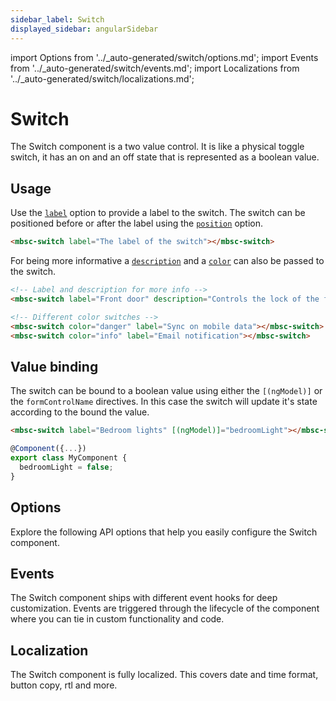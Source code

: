 ```yaml
---
sidebar_label: Switch
displayed_sidebar: angularSidebar
---
```


import Options from '../\_auto-generated/switch/options.md';
import Events from '../\_auto-generated/switch/events.md';
import Localizations from '../\_auto-generated/switch/localizations.md';

# Switch

The Switch component is a two value control. It is like a physical toggle switch, it has an on and an off state that is represented as a boolean value.

## Usage

Use the [`label`](#opt-label) option to provide a label to the switch.
The switch can be positioned before or after the label using the [`position`](#opt-position) option.

```html
<mbsc-switch label="The label of the switch"></mbsc-switch>
```

For being more informative a [`description`](#opt-description) and a [`color`](#opt-color) can also be passed to the switch.

```html
<!-- Label and description for more info -->
<mbsc-switch label="Front door" description="Controls the lock of the front door." [(ngModel)]="myFrontLock"></mbsc-switch>

<!-- Different color switches -->
<mbsc-switch color="danger" label="Sync on mobile data"></mbsc-switch>
<mbsc-switch color="info" label="Email notification"></mbsc-switch>
```
## Value binding

The switch can be bound to a boolean value using either the `[(ngModel)]` or the `formControlName` directives. In this case the switch will update it's state according to the bound the value.

```html
<mbsc-switch label="Bedroom lights" [(ngModel)]="bedroomLight"></mbsc-switch>
```

```ts
@Component({...})
export class MyComponent {
  bedroomLight = false;
}
```

<div className="option-list">

## Options
Explore the following API options that help you easily configure the Switch component.

<Options />

## Events
The Switch component ships with different event hooks for deep customization. Events are triggered through the lifecycle of the component where you can tie in custom functionality and code.

<Events />

## Localization
The Switch component is fully localized. This covers date and time format, button copy, rtl and more.

<Localizations />

</div>
